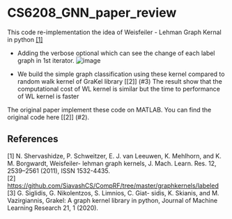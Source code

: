 # CS6208_GNN_paper_review
This code re-implementation the idea of Weisfeiler - Lehman Graph Kernal in python [[1]](#1)

- Adding the verbose optional which can see the change of each label graph in 1st iterator. 
![image](https://user-images.githubusercontent.com/16068098/230894187-398890cc-6352-4f0f-a6f8-1d2ded2f14af.png)

- We build the simple graph classification using these kernel compared to random walk kernel of GraKel library [[2]] (#3) 
The result show that the computational cost of WL kernel is similar but the time to performance of WL kernel is faster  

The original paper implement these code on MATLAB. You can find the original code here [[2]] (#2).

## References 
<a id = "1">[1]</a>
N. Shervashidze, P. Schweitzer, E. J. van Leeuwen,
K. Mehlhorn, and K. M. Borgwardt, Weisfeiler-
lehman graph kernels, J. Mach. Learn. Res. 12,
2539–2561 (2011), ISSN 1532-4435. </br>
<a id= "2">[2]</a> https://github.com/SiavashCS/CompRF/tree/master/graphkernels/labeled  </br>
<a id= "3">[3]</a> G. Siglidis, G. Nikolentzos, S. Limnios, C. Giat-
sidis, K. Skianis, and M. Vazirgiannis, Grakel: A
graph kernel library in python, Journal of Machine Learning Research 21, 1 (2020). </br>
